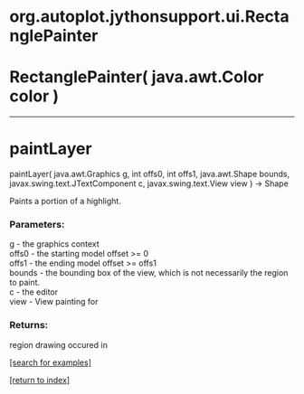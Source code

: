 # org.autoplot.jythonsupport.ui.RectanglePainter



# RectanglePainter( java.awt.Color color )


***
<a name="paintLayer"></a>
# paintLayer
paintLayer( java.awt.Graphics g, int offs0, int offs1, java.awt.Shape bounds, javax.swing.text.JTextComponent c, javax.swing.text.View view ) &rarr; Shape

Paints a portion of a highlight.

### Parameters:
g - the graphics context
<br>offs0 - the starting model offset >= 0
<br>offs1 - the ending model offset >= offs1
<br>bounds - the bounding box of the view, which is not
	       necessarily the region to paint.
<br>c - the editor
<br>view - View painting for

### Returns:
region drawing occured in

<a href="https://github.com/autoplot/dev/search?q=paintLayer&unscoped_q=paintLayer">[search for examples]</a>

<a href="https://github.com/autoplot/documentation/blob/master/javadoc/index-all.md">[return to index]</a>

